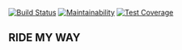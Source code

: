 [![Build Status](https://travis-ci.com/marthamareal/RideMyWay-React-App.svg?branch=master)](https://travis-ci.com/marthamareal/RideMyWay-React-App.svg?branch=master)
[![Maintainability](https://api.codeclimate.com/v1/badges/e7e35aa70c53db4aa3d4/maintainability)](https://codeclimate.com/github/marthamareal/RideMyWay-React-App/maintainability)
[![Test Coverage](https://api.codeclimate.com/v1/badges/e7e35aa70c53db4aa3d4/test_coverage)](https://codeclimate.com/github/marthamareal/RideMyWay-React-App/test_coverage)

## RIDE MY WAY

